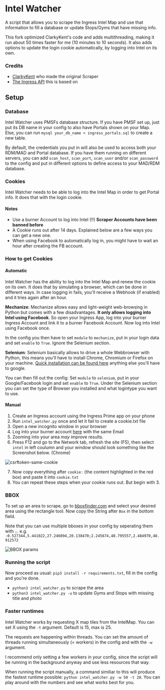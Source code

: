 # Intel Watcher

A script that allows you to scrape the Ingress Intel Map and use that information to fill a database or update Stops/Gyms that have missing info.

This fork optimized ClarkyKent's code and adds multithreading, making it run about 50 times faster for me (10 minutes to 10 seconds). It also adds options to update the login cookie automatically, by logging into Intel on its own.

### Credits

- [ClarkyKent](https://github.com/ClarkyKent/ingress_scraper) who made the original Scraper
- [The Ingress API](https://github.com/lc4t/ingress-api) this is based on

## Setup

### Database

Intel Watcher uses PMSFs database structure. If you have PMSF set up, just put its DB name in your config to also have Portals shown on your Map. Else, you can run `mysql your_db_name < ingress_portals.sql` to create a new table.

By default, the credentials you put in will also be used to access both your RDM/MAD and Portal database. If you have them running on different servers, you can add `scan_host`, `scan_port`, `scan_user` and/or `scan_password` to the config and put in different options to define access to your MAD/RDM database.

### Cookies

Intel Watcher needs to be able to log into the Intel Map in order to get Portal info. It does that with the login cookie.

#### Notes

- Use a burner Account to log into Intel (!!) **Scraper Accounts have been banned before**
- A Cookie runs out after 14 days. Explained below are a few ways you can get a new one.
- When using Facebook to automatically log in, you might have to wait an hour after creating the FB account.

### How to get Cookies

#### Automatic

Intel Watcher has the ability to log into the Intel Map and renew the cookie on its own. It does that by simulating a browser, which can be done in different ways. In case logging in fails, you'll receive a Webhook (if enabled) and it tries again after an hour.

**Mechanize**: Mechanize allows easy and light-weight web-browsing in Python but comes with a few disadvantages. **It only allows logging into Intel using Facebook**. So open your Ingress App, log into your burner Ingress Account and link it to a burner Facebook Account. Now log into Intel using Facebook once.

In the config you then have to set `module` to `mechanize`, put in your login data and set `enable` to `True`. Ignore the Selenium section.

**Selenium**: Selenium basically allows to drive a whole Webbrowser with Python, this means you'll have to install Chrome, Chromium or Firefox on your machine. [Quick installation can be found here](https://selenium-python.readthedocs.io/installation.html) anything else you'll have to google.

You can then fill out the config: Set `module` to `selenium`, put in your Google/Facebook login and set `enable` to `True`. Under the Selenium section you can set the type of Browser you installed and what logintype you want to use.

#### Manual

1. Create an Ingress account using the Ingress Prime app on your phone
2. Run `intel_watcher.py` once and let it fail to create a cookie.txt file
3. Open a new incognito window in your browser
4. Log into your burner account [here](https://intel.ingress.com/intel) with the same Email
5. Zooming into your area *may* improve results.
6. Press F12 and go to the Network tab, refresh the site (F5), then select `intel` in left coulumn and your window should look something like the Screenshot below. (Chrome)

![csrftoken-same-cookie](https://i.imgur.com/y7KFNI0.png)

7. Now copy everything after `cookie:` (the content highlighted in the red box) and paste it into `cookie.txt`
8. You can repeat these steps when your cookie runs out. But begin with 3.

### BBOX

To set up an area to scrape, go to [bboxfinder.com](http://bboxfinder.com) and select your desired area using the rectangle tool. Now copy the String after `Box` in the bottom field.

Note that you can use multiple bboxes in your config by seperating them with `;`. e.g. `-0.527344,5.441022,27.246094,20.138470;2.245674,48.795557,2.484970,48.912572`

![BBOX params](https://i.imgur.com/QKROPSU.jpg)

### Running the script

Now proceed as usual: `pip3 install -r requirements.txt`, fill in the config and you're done.

- `python3 intel_watcher.py` to scrape the area
- `python3 intel_watcher.py -u` to update Gyms and Stops with missing title and photo

### Faster runtimes

Intel Watcher works by requesting X map tiles from the IntelMap. You can set X using the `-t` argument. Default is 15, max is 25.

The requests are happening within threads. You can set the amount of threads running simultaneously (= workers) in the config and with the `-w` argument. 

I recommend only setting a few workers in your config, since the script will be running in the background anyway and use less resources that way.

When running the script manually, a command similiar to this will produce the fastest runtime possible: `python intel_watcher.py -w 50 -t 20`. You can play around with the numbers and see what works best for you.
